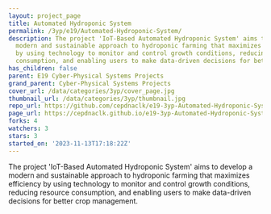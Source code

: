 ```yaml
---
layout: project_page
title: Automated Hydroponic System
permalink: /3yp/e19/Automated-Hydroponic-System/
description: The project 'IoT-Based Automated Hydroponic System' aims to develop a
  modern and sustainable approach to hydroponic farming that maximizes efficiency
  by using technology to monitor and control growth conditions, reducing resource
  consumption, and enabling users to make data-driven decisions for better crop management.
has_children: false
parent: E19 Cyber-Physical Systems Projects
grand_parent: Cyber-Physical Systems Projects
cover_url: /data/categories/3yp/cover_page.jpg
thumbnail_url: /data/categories/3yp/thumbnail.jpg
repo_url: https://github.com/cepdnaclk/e19-3yp-Automated-Hydroponic-System
page_url: https://cepdnaclk.github.io/e19-3yp-Automated-Hydroponic-System
forks: 4
watchers: 3
stars: 3
started_on: '2023-11-13T17:18:22Z'
---
```


The project 'IoT-Based Automated Hydroponic System' aims to develop a modern and sustainable approach to hydroponic farming that maximizes efficiency by using technology to monitor and control growth conditions, reducing resource consumption, and enabling users to make data-driven decisions for better crop management.